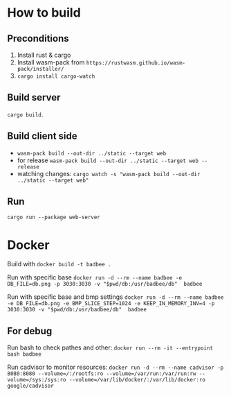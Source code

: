 

# How to build

## Preconditions
1. Install rust & cargo
2. Install wasm-pack from `https://rustwasm.github.io/wasm-pack/installer/`
3. `cargo install cargo-watch`

## Build server
`cargo build`. 

## Build client side

* `wasm-pack build --out-dir ../static --target web`
* for release `wasm-pack build --out-dir ../static --target web --release`
* watching changes: `cargo watch -s "wasm-pack build --out-dir ../static --target web"`

## Run
`cargo run --package web-server` 

# Docker 

Build with `docker build -t badbee .`

Run with specific base `docker run -d --rm --name badbee -e DB_FILE=db.png -p 3030:3030 -v "$pwd/db:/usr/badbee/db"  badbee`

Run with specific base and bmp settings `docker run -d --rm --name badbee -e DB_FILE=db.png -e BMP_SLICE_STEP=1024 -e KEEP_IN_MEMORY_INV=4 -p 3030:3030 -v "$pwd/db:/usr/badbee/db"  badbee`

## For debug

Run bash to check pathes and other: `docker run --rm -it --entrypoint bash badbee`

Run cadvisor to monitor resources: `docker run -d --rm --name cadvisor -p 8080:8080 --volume=/:/rootfs:ro --volume=/var/run:/var/run:rw --volume=/sys:/sys:ro --volume=/var/lib/docker/:/var/lib/docker:ro google/cadvisor`

